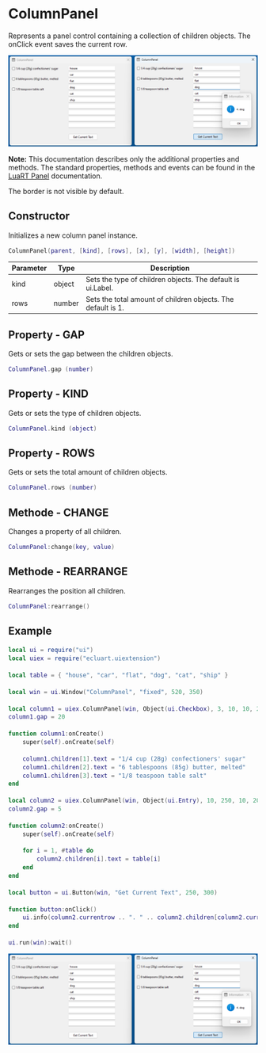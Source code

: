 # ColumnPanel

Represents a panel control containing a collection of children objects. The onClick event saves the current row.

![ColumnPanel](/docs/columnpanel/columnpanel01.png)

**Note:**
This documentation describes only the additional properties and methods.
The standard properties, methods and events can be found in the [LuaRT Panel](https://www.luart.org/doc/ui/Panel.html) documentation.

The border is not visible by default.

## Constructor

Initializes a new column panel instance.

```Lua
ColumnPanel(parent, [kind], [rows], [x], [y], [width], [height])
```

Parameter | Type | Description
---|---|---
kind | object | Sets the type of children objects. The default is ui.Label.
rows | number | Sets the total amount of children objects. The default is 1.

## Property - GAP

Gets or sets the gap between the children objects.

```Lua
ColumnPanel.gap (number)
```

## Property - KIND

Gets or sets the type of children objects.

```Lua
ColumnPanel.kind (object)
```

## Property - ROWS

Gets or sets the total amount of children objects.

```Lua
ColumnPanel.rows (number)
```

## Methode - CHANGE

Changes a property of all children.

```Lua
ColumnPanel:change(key, value)
```

## Methode - REARRANGE

Rearranges the position all children.

```Lua
ColumnPanel:rearrange()
```

## Example

```Lua
local ui = require("ui")
local uiex = require("ecluart.uiextension")

local table = { "house", "car", "flat", "dog", "cat", "ship" }

local win = ui.Window("ColumnPanel", "fixed", 520, 350)

local column1 = uiex.ColumnPanel(win, Object(ui.Checkbox), 3, 10, 10, 200, 25)
column1.gap = 20

function column1:onCreate()
    super(self).onCreate(self)

    column1.children[1].text = "1/4 cup (28g) confectioners' sugar"
    column1.children[2].text = "6 tablespoons (85g) butter, melted"
    column1.children[3].text = "1/8 teaspoon table salt"
end

local column2 = uiex.ColumnPanel(win, Object(ui.Entry), 10, 250, 10, 200, 440)
column2.gap = 5

function column2:onCreate()
    super(self).onCreate(self)

    for i = 1, #table do
        column2.children[i].text = table[i]
    end
end

local button = ui.Button(win, "Get Current Text", 250, 300)

function button:onClick()
    ui.info(column2.currentrow .. ". " .. column2.children[column2.currentrow].text)
end

ui.run(win):wait()
```

![ColumnPanel](/docs/columnpanel/columnpanel01.png)
